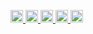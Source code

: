 <p align="left">
  <a href="https://github.com/ryo-sasaki-0603">
    <img height="20" src="https://komarev.com/ghpvc/?username=ryo-sasaki-0603" />
  </a>
  <a href="https://github.com/ryo-sasaki-0603">
    <img height="20" src="https://img.shields.io/github/followers/ryo-sasaki-0603?label=follow&logo=github&style=flat" />
  </a>
  <a href="http://qiita.com/ryo-sasaki-0603">
    <img height="20" src="https://qiita-badge.apiapi.app/s/ryo-sasaki-0603/posts.svg" />
  </a>
  <a href="http://qiita.com/ryo-sasaki-0603">
    <img height="20" src="https://qiita-badge.apiapi.app/s/ryo-sasaki-0603/contributions.svg" />
  </a>
  <a href="https://zenn.dev/ryo-sasaki-0603">
    <img height="20" src="https://badgen.org/img/zenn/ryo-sasaki-0603/articles?style=plastic" />
  </a>
</p>
